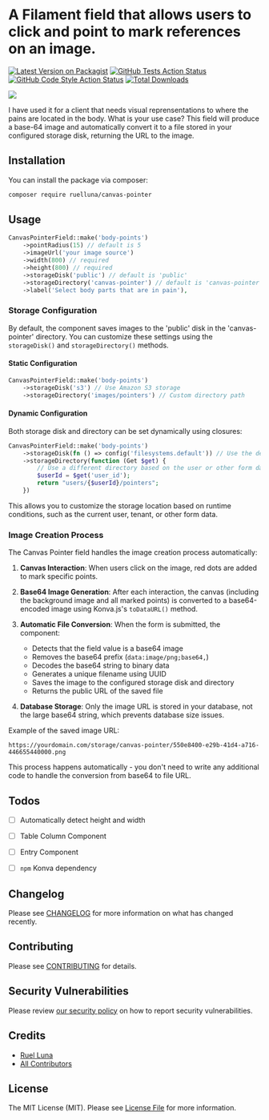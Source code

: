 # A Filament field that allows users to click and point to mark references on an image.

[![Latest Version on Packagist](https://img.shields.io/packagist/v/ruelluna/canvas-pointer.svg?style=flat-square)](https://packagist.org/packages/ruelluna/canvas-pointer)
[![GitHub Tests Action Status](https://img.shields.io/github/actions/workflow/status/ruelluna/canvas-pointer/run-tests.yml?branch=main&label=tests&style=flat-square)](https://github.com/ruelluna/canvas-pointer/actions?query=workflow%3Arun-tests+branch%3Amain)
[![GitHub Code Style Action Status](https://img.shields.io/github/actions/workflow/status/ruelluna/canvas-pointer/fix-php-code-styling.yml?branch=main&label=code%20style&style=flat-square)](https://github.com/ruelluna/canvas-pointer/actions?query=workflow%3A"Fix+PHP+code+styling"+branch%3Amain)
[![Total Downloads](https://img.shields.io/packagist/dt/ruelluna/canvas-pointer.svg?style=flat-square)](https://packagist.org/packages/ruelluna/canvas-pointer)

<img src="https://raw.githubusercontent.com/ruelluna/canvas-pointer/main/main.jpg" class="filament-hidden">

I have used it for a client that needs visual reprensentations to where the pains are located in the body. What is your use case? This field will produce a base-64 image and automatically convert it to a file stored in your configured storage disk, returning the URL to the image.

## Installation

You can install the package via composer:

```bash
composer require ruelluna/canvas-pointer
```


## Usage

```php
CanvasPointerField::make('body-points')
    ->pointRadius(15) // default is 5
    ->imageUrl('your image source')
    ->width(800) // required
    ->height(800) // required
    ->storageDisk('public') // default is 'public'
    ->storageDirectory('canvas-pointer') // default is 'canvas-pointer'
    ->label('Select body parts that are in pain'),
```

### Storage Configuration

By default, the component saves images to the 'public' disk in the 'canvas-pointer' directory. You can customize these settings using the `storageDisk()` and `storageDirectory()` methods.

#### Static Configuration

```php
CanvasPointerField::make('body-points')
    ->storageDisk('s3') // Use Amazon S3 storage
    ->storageDirectory('images/pointers') // Custom directory path
```

#### Dynamic Configuration

Both storage disk and directory can be set dynamically using closures:

```php
CanvasPointerField::make('body-points')
    ->storageDisk(fn () => config('filesystems.default')) // Use the default disk from config
    ->storageDirectory(function (Get $get) {
        // Use a different directory based on the user or other form data
        $userId = $get('user_id');
        return "users/{$userId}/pointers";
    })
```

This allows you to customize the storage location based on runtime conditions, such as the current user, tenant, or other form data.

### Image Creation Process

The Canvas Pointer field handles the image creation process automatically:

1. **Canvas Interaction**: When users click on the image, red dots are added to mark specific points.

2. **Base64 Image Generation**: After each interaction, the canvas (including the background image and all marked points) is converted to a base64-encoded image using Konva.js's `toDataURL()` method.

3. **Automatic File Conversion**: When the form is submitted, the component:
   - Detects that the field value is a base64 image
   - Removes the base64 prefix (`data:image/png;base64,`)
   - Decodes the base64 string to binary data
   - Generates a unique filename using UUID
   - Saves the image to the configured storage disk and directory
   - Returns the public URL of the saved file

4. **Database Storage**: Only the image URL is stored in your database, not the large base64 string, which prevents database size issues.

Example of the saved image URL:
```
https://yourdomain.com/storage/canvas-pointer/550e8400-e29b-41d4-a716-446655440000.png
```

This process happens automatically - you don't need to write any additional code to handle the conversion from base64 to file URL.

## Todos
- [ ] Automatically detect height and width
- [ ] Table Column Component
- [ ] Entry Component
- [ ] `npm` Konva dependency


## Changelog

Please see [CHANGELOG](CHANGELOG.md) for more information on what has changed recently.

## Contributing

Please see [CONTRIBUTING](.github/CONTRIBUTING.md) for details.

## Security Vulnerabilities

Please review [our security policy](../../security/policy) on how to report security vulnerabilities.

## Credits

- [Ruel Luna](https://github.com/ruelluna)
- [All Contributors](../../contributors)

## License

The MIT License (MIT). Please see [License File](LICENSE.md) for more information.
